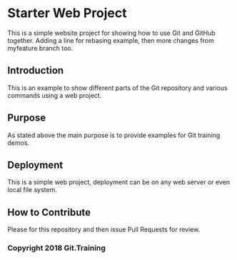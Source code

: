 # Starter Web Project

This is a simple website project for showing how to use Git and GitHub together. Adding a line for rebasing example, then more changes from myfeature branch too.

## Introduction

This is an example to show different parts of the Git repository and various commands using a web project.

## Purpose

As stated above the main purpose is to provide examples for Git training demos.

## Deployment

This is a simple web project, deployment can be on any web server or even local file system.

## How to Contribute

Please for this repository and then issue Pull Requests for review.

### Copyright 2018 Git.Training 